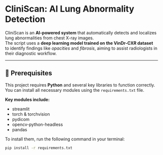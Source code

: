 # CliniScan: AI Lung Abnormality Detection

CliniScan is an **AI-powered system** that automatically detects and localizes lung abnormalities from chest X-ray images.  
The script uses a **deep learning model trained on the VinDr-CXR dataset** to identify findings like *opacities* and *fibrosis*, aiming to assist radiologists in their diagnostic workflow.

---

## 🚀 Prerequisites

This project requires **Python** and several key libraries to function correctly.  
You can install all necessary modules using the `requirements.txt` file.

**Key modules include:**
- streamlit  
- torch & torchvision  
- pydicom  
- opencv-python-headless  
- pandas  

To install them, run the following command in your terminal:

```bash
pip install -r requirements.txt
